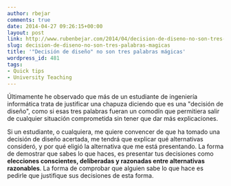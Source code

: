 ```yaml
---
author: rbejar
comments: true
date: 2014-04-27 09:26:15+00:00
layout: post
link: http://www.rubenbejar.com/2014/04/decision-de-diseno-no-son-tres-palabras-magicas/
slug: decision-de-diseno-no-son-tres-palabras-magicas
title: '"Decisión de diseño" no son tres palabras mágicas'
wordpress_id: 481
tags:
- Quick tips
- University Teaching
---
```


Últimamente he observado que más de un estudiante de ingeniería informática trata de justificar una chapuza diciendo que es una "decisión de diseño", como si esas tres palabras fueran un comodín que permitiera salir de cualquier situación comprometida sin tener que dar más explicaciones.

Si un estudiante, o cualquiera, me quiere convencer de que ha tomado una decisión de diseño acertada, me tendrá que explicar qué alternativas consideró, y por qué eligió la alternativa que me está presentando. La forma de demostrar que sabes lo que haces, es presentar tus decisiones como **elecciones conscientes, deliberadas y razonadas entre alternativas razonables**. La forma de comprobar que alguien sabe lo que hace es pedirle que justifique sus decisiones de esta forma.
